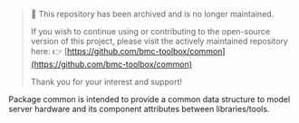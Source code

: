 >📢 This repository has been archived and is no longer maintained.
>
>If you wish to continue using or contributing to the open-source version of this project, please visit the actively maintained repository here:
>👉 [https://github.com/bmc-toolbox/common](https://github.com/bmc-toolbox/common)
>
>Thank you for your interest and support!


Package common is intended to provide a common data structure to model
server hardware and its component attributes between libraries/tools.
